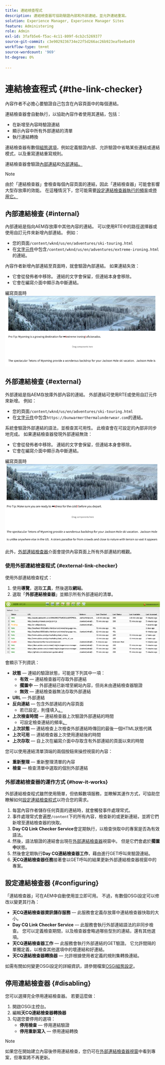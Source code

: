 ```yaml
---
title: 連結檢查程式
description: 連結檢查器可協助驗證內部和外部連結，並允許連結重寫。
solution: Experience Manager, Experience Manager Sites
feature: Administering
role: Admin
exl-id: 3fafb5e6-f5ac-4c11-809f-6cb2c5269377
source-git-commit: c3e9029236734e22f5d266ac26b923eafbe0a459
workflow-type: tm+mt
source-wordcount: '969'
ht-degree: 0%

---
```


# 連結檢查程式 {#the-link-checker}

內容作者不必擔心要驗證自己包含在內容頁面中的每個連結。

連結檢查器會自動執行，以協助內容作者使用其連結，包括：

* 在新增至內容時驗證連結
* 顯示內容中所有外部連結的清單
* 執行連結轉換

連結檢查器有數個[組態選項](#configuring)，例如定義驗證內部、允許驗證中省略某些連結或連結模式，以及重寫連結重寫規則。

連結檢查器會驗證[內部連結](#internal)和[外部連結。](#external)

>[!NOTE]
>
>由於「連結檢查器」會檢查每個內容頁面的連結，因此「連結檢查器」可能會影響大型存放庫的效能。 在這種情況下，您可能需要[設定連結檢查器執行的頻率](#configuring)或[停用它。](#disabling)

## 內部連結檢查 {#internal}

內部連結是指向AEM存放庫中其他內容的連結。 可以使用RTE中的路徑選擇器或使用自訂元件來新增內部連結。 例如：

* 您的頁面`/content/wknd/us/en/adventures/ski-touring.html`
* 在[文字元件](https://experienceleague.adobe.com/docs/experience-manager-core-components/using/components/text.html?lang=zh-Hant)中包含`/content/wknd/us/en/adventures/extreme-ironing.html`的連結。

內容作者新增內部連結至頁面時，就會驗證內部連結。 如果連結失效：

* 它會從發佈者中移除。 連結的文字會保留，但連結本身會移除。
* 它會在編寫介面中顯示為中斷連結。

編寫頁面時![內部連結中斷](assets/link-checker-invalid-link-internal.png)

## 外部連結檢查 {#external}

外部連結是指AEM存放庫外部內容的連結。 外部連結可使用RTE或使用自訂元件來新增。 例如：

* 您的頁面`/content/wknd/us/en/adventures/ski-touring.html`
* 在[文字元件](https://experienceleague.adobe.com/docs/experience-manager-core-components/using/components/text.html?lang=zh-Hant)中包含`https://bunwarmerthermalunderwear.com`的連結。

系統會驗證外部連結的語法，並檢查其可用性。 此檢查會在可設定的內部非同步地完成。 如果連結檢查器發現外部連結無效：

* 它會從發佈者中移除。 連結的文字會保留，但連結本身會移除。
* 它會在編寫介面中顯示為中斷連結。

編寫頁面時![內部連結中斷](assets/link-checker-invalid-link-external.png)

此外，[外部連結檢查器](#external-link-checker)介面會提供內容頁面上所有外部連結的概觀。

### 使用外部連結檢查程式 {#external-link-checker}

使用外部連結檢查程式：

1. 使用&#x200B;**導覽**，選取&#x200B;**工具**，然後選取&#x200B;**網站**。
1. 選取「**外部連結檢查器**」並顯示所有外部連結的清單。

![外部連結檢查器視窗](assets/external-link-checker.png)

會顯示下列資訊：

* **狀態** — 連結的驗證狀態，可能是下列其中一項：
   * **有效** — 連結檢查器可存取外部連結
   * **擱置中** — 外部連結已新增至網站內容，但尚未由連結檢查器驗證
   * **無效** — 連結檢查器無法存取外部連結
* **URL** — 外部連結
* **反向連結** — 包含外部連結的內容頁面
   * 若已設定，則僅填入[。](#configuring)
* **上次檢查時間** — 連結檢查器上次驗證外部連結的時間
   * 可設定檢查連結的頻率[。](#configuring)
* **上次狀態** — 連結檢查上次檢查外部連結時傳回的最後一個HTML狀態代碼
* **上次可用** — 連結檢查器上次使用連結後的時間
* **上次存取** — 自上次在編寫介面中存取含有外部連結的頁面以來的時間

您可以使用連結清單頂端的兩個按鈕來操控視窗的內容：

* **重新整理** — 重新整理清單的內容
* **檢查** — 檢查清單中選取的個別外部連結

### 外部連結檢查器的運作方式 {#how-it-works}

外部連結檢查程式雖然使用簡單，但依賴數項服務，並瞭解其運作方式，可協助您瞭解如何[設定連結檢查程式](#configuring)以符合您的需求。

1. 每當內容作者儲存任何頁面的連結時，就會觸發事件處理常式。
1. 事件處理常式會遍歷`/content`下的所有內容，檢查新的或更新連結，並將它們新增至連結檢查器的快取。
1. **Day CQ Link Checker Service**&#x200B;會定期執行，以檢查快取中的專案是否為有效語法。
1. 然後，語法驗證的連結會出現在[外部連結檢查器](#external-link-checker)視窗中。 但是它們會處於&#x200B;**擱置中**&#x200B;狀態。
1. 然後會定期執行&#x200B;**Day CQ連結檢查器工作**，藉由進行GET呼叫來驗證連結。
1. **天CQ連結檢查器任務**&#x200B;接著會以GET呼叫的結果更新外部連結檢查器視窗中的專案。

## 設定連結檢查器 {#configuring}

「連結檢查器」可在AEM中自動使用並立即可用。 不過，有數個OSGi設定可以修改以變更其行為：

* **天CQ連結檢查器資訊儲存服務** — 此服務會定義存放庫中連結檢查器快取的大小。
* **Day CQ Link Checker Service** — 此服務會執行外部連結語法的非同步檢查。 您可以定義檢查期間，以及檢查器會略過哪些型別的連結，還有其他選項。
* **天CQ連結檢查器工作** — 此服務會執行外部連結的GET驗證。 它允許間隔的單獨定義，以檢查其他選項中的壞連結和好連結。
* **天CQ連結檢查器轉換器** — 允許根據使用者定義的規則集轉換連結。

如需有關如何變更OSGi設定的詳細資訊，請參閱檔案[OSGi組態設定](/help/sites-deploying/osgi-configuration-settings.md)。

## 停用連結檢查器 {#disabling}

您可以選擇完全停用連結檢查器。 若要這麼做：

1. 開啟OSGi主控台。
1. 編輯&#x200B;**天CQ連結檢查器轉換器**
1. 勾選您要停用的選項：
   * **停用檢查** — 停用連結驗證
   * **停用重新寫入** — 停用連結轉換

>[!NOTE]
>
>如果您在開始建立內容後停用連結檢查，您仍可在[外部連結檢查器視窗](#external-link-checker)中看到專案，但專案將不再更新。
